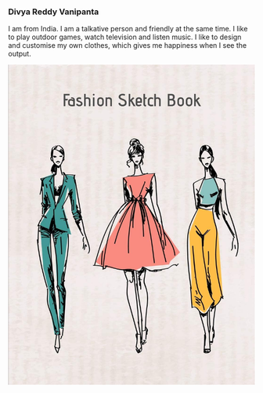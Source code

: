 ### Divya Reddy Vanipanta

I am from India. I am a talkative person and friendly at the same time. I like to play outdoor games, watch television and listen music. I like to design and customise my own clothes, which gives me happiness when I see the output.

![My Interest](fashion.jpg)